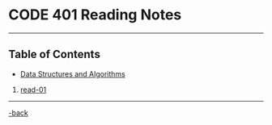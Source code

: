 # CODE 401 Reading Notes

---

## Table of Contents

* [Data Structures and Algorithms](https://alexriverau.github.io/reading-notes/prep401_read01)

1. [read-01](*)

---

[-back](https://alexriverau.github.io/reading-notes/)
